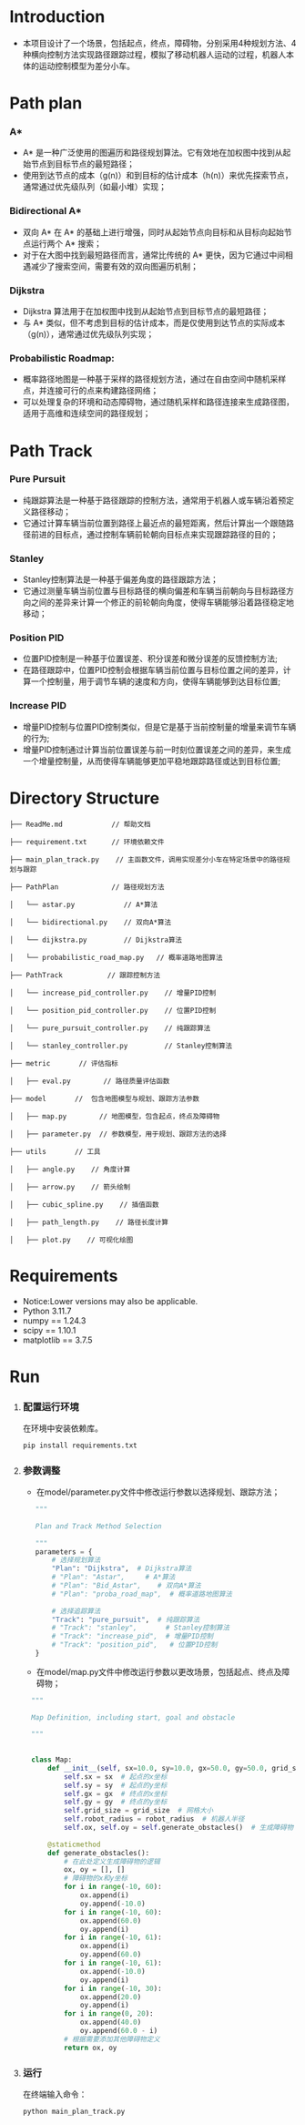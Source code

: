 # Introduction

+ 本项目设计了一个场景，包括起点，终点，障碍物，分别采用4种规划方法、4种横向控制方法实现路径跟踪过程，模拟了移动机器人运动的过程，机器人本体的运动控制模型为差分小车。




# Path plan

### A*

+ A* 是一种广泛使用的图遍历和路径规划算法。它有效地在加权图中找到从起始节点到目标节点的最短路径；
+ 使用到达节点的成本（g(n)）和到目标的估计成本（h(n)）来优先探索节点，通常通过优先级队列（如最小堆）实现；



### Bidirectional A*

+ 双向 A* 在 A* 的基础上进行增强，同时从起始节点向目标和从目标向起始节点运行两个 A* 搜索；
+ 对于在大图中找到最短路径而言，通常比传统的 A* 更快，因为它通过中间相遇减少了搜索空间，需要有效的双向图遍历机制；



### Dijkstra

+ Dijkstra 算法用于在加权图中找到从起始节点到目标节点的最短路径；
+ 与 A* 类似，但不考虑到目标的估计成本，而是仅使用到达节点的实际成本（g(n)），通常通过优先级队列实现；



### Probabilistic Roadmap:

+ 概率路径地图是一种基于采样的路径规划方法，通过在自由空间中随机采样点，并连接可行的点来构建路径网络；
+ 可以处理复杂的环境和动态障碍物，通过随机采样和路径连接来生成路径图，适用于高维和连续空间的路径规划；




# Path Track

### Pure Pursuit

+ 纯跟踪算法是一种基于路径跟踪的控制方法，通常用于机器人或车辆沿着预定义路径移动；
+ 它通过计算车辆当前位置到路径上最近点的最短距离，然后计算出一个跟随路径前进的目标点，通过控制车辆前轮朝向目标点来实现跟踪路径的目的；



### Stanley

+ Stanley控制算法是一种基于偏差角度的路径跟踪方法；
+ 它通过测量车辆当前位置与目标路径的横向偏差和车辆当前朝向与目标路径方向之间的差异来计算一个修正的前轮朝向角度，使得车辆能够沿着路径稳定地移动；



### Position PID

+ 位置PID控制是一种基于位置误差、积分误差和微分误差的反馈控制方法;
+ 在路径跟踪中，位置PID控制会根据车辆当前位置与目标位置之间的差异，计算一个控制量，用于调节车辆的速度和方向，使得车辆能够到达目标位置;



### Increase PID

+ 增量PID控制与位置PID控制类似，但是它是基于当前控制量的增量来调节车辆的行为;
+ 增量PID控制通过计算当前位置误差与前一时刻位置误差之间的差异，来生成一个增量控制量，从而使得车辆能够更加平稳地跟踪路径或达到目标位置;




# Directory Structure

    ├── ReadMe.md            // 帮助文档
    
    ├── requirement.txt      // 环境依赖文件

    ├── main_plan_track.py    // 主函数文件，调用实现差分小车在特定场景中的路径规划与跟踪
    
    ├── PathPlan             // 路径规划方法
      
    │   └── astar.py            // A*算法
    
    │   └── bidirectional.py    // 双向A*算法
    
    │   └── dijkstra.py         // Dijkstra算法
    
    │   └── probabilistic_road_map.py   // 概率道路地图算法

    ├── PathTrack           // 跟踪控制方法
    
    │   └── increase_pid_controller.py    // 增量PID控制
    
    │   └── position_pid_controller.py    // 位置PID控制
    
    │   └── pure_pursuit_controller.py    // 纯跟踪算法
    
    │   └── stanley_controller.py         // Stanley控制算法
    
    ├── metric       // 评估指标
    
    │   ├── eval.py        // 路径质量评估函数
    
    ├── model       //  包含地图模型与规划、跟踪方法参数
    
    │   ├── map.py        // 地图模型，包含起点，终点及障碍物
    
    │   ├── parameter.py  // 参数模型，用于规划、跟踪方法的选择

    ├── utils       // 工具
    
    │   ├── angle.py    // 角度计算

    │   ├── arrow.py    // 箭头绘制

    │   ├── cubic_spline.py    // 插值函数

    │   ├── path_length.py    // 路径长度计算

    │   ├── plot.py    // 可视化绘图




# Requirements
+ Notice:Lower versions may also be applicable.
+ Python 3.11.7
+ numpy == 1.24.3
+ scipy == 1.10.1
+ matplotlib == 3.7.5



 
# Run
1. ### 配置运行环境

   在环境中安装依赖库。

   ```python
   pip install requirements.txt
   ```

2. ### 参数调整

   + 在model/parameter.py文件中修改运行参数以选择规划、跟踪方法；

   ```python
      """
      
      Plan and Track Method Selection
      
      """
      parameters = {
          # 选择规划算法
          "Plan": "Dijkstra",  # Dijkstra算法
          # "Plan": "Astar",     # A*算法
          # "Plan": "Bid_Astar",    # 双向A*算法
          # "Plan": "proba_road_map",  # 概率道路地图算法
      
          # 选择追踪算法
          "Track": "pure_pursuit",  # 纯跟踪算法
          # "Track": "stanley",       # Stanley控制算法
          # "Track": "increase_pid",  # 增量PID控制
          # "Track": "position_pid",   # 位置PID控制
      }
   ```

   + 在model/map.py文件中修改运行参数以更改场景，包括起点、终点及障碍物；
     
    ```python
      """
      
      Map Definition, including start, goal and obstacle
      
      """
      
      
      class Map:
          def __init__(self, sx=10.0, sy=10.0, gx=50.0, gy=50.0, grid_size=2.0, robot_radius=1.0):
              self.sx = sx  # 起点的x坐标
              self.sy = sy  # 起点的y坐标
              self.gx = gx  # 终点的x坐标
              self.gy = gy  # 终点的y坐标
              self.grid_size = grid_size  # 网格大小
              self.robot_radius = robot_radius  # 机器人半径
              self.ox, self.oy = self.generate_obstacles()  # 生成障碍物
      
          @staticmethod
          def generate_obstacles():
              # 在此处定义生成障碍物的逻辑
              ox, oy = [], []
              # 障碍物的x和y坐标
              for i in range(-10, 60):
                  ox.append(i)
                  oy.append(-10.0)
              for i in range(-10, 60):
                  ox.append(60.0)
                  oy.append(i)
              for i in range(-10, 61):
                  ox.append(i)
                  oy.append(60.0)
              for i in range(-10, 61):
                  ox.append(-10.0)
                  oy.append(i)
              for i in range(-10, 30):
                  ox.append(20.0)
                  oy.append(i)
              for i in range(0, 20):
                  ox.append(40.0)
                  oy.append(60.0 - i)
              # 根据需要添加其他障碍物定义
              return ox, oy

   ```

3. ### 运行

   在终端输入命令：

   ```python
   python main_plan_track.py
   ```
 


